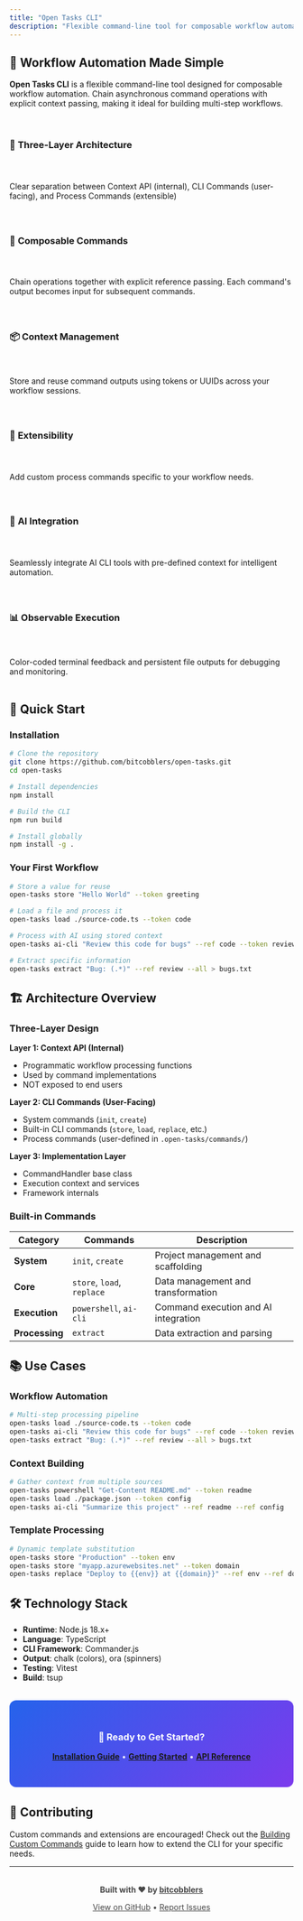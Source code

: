 ```yaml
---
title: "Open Tasks CLI"
description: "Flexible command-line tool for composable workflow automation by bitcobblers"
---
```



## 🚀 Workflow Automation Made Simple

**Open Tasks CLI** is a flexible command-line tool designed for composable workflow automation. Chain asynchronous command operations with explicit context passing, making it ideal for building multi-step workflows.

<div class="features-grid" style="display: grid; grid-template-columns: repeat(auto-fit, minmax(300px, 1fr)); gap: 1.5rem; margin: 2rem 0;">

### 🎯 **Three-Layer Architecture**
Clear separation between Context API (internal), CLI Commands (user-facing), and Process Commands (extensible)

### 🔗 **Composable Commands**
Chain operations together with explicit reference passing. Each command's output becomes input for subsequent commands.

### 📦 **Context Management**
Store and reuse command outputs using tokens or UUIDs across your workflow sessions.

### 🔧 **Extensibility**
Add custom process commands specific to your workflow needs.

### 🤖 **AI Integration**
Seamlessly integrate AI CLI tools with pre-defined context for intelligent automation.

### 📊 **Observable Execution**
Color-coded terminal feedback and persistent file outputs for debugging and monitoring.

</div>

## 🚀 Quick Start

### Installation

```bash
# Clone the repository
git clone https://github.com/bitcobblers/open-tasks.git
cd open-tasks

# Install dependencies
npm install

# Build the CLI
npm run build

# Install globally
npm install -g .
```

### Your First Workflow

```bash
# Store a value for reuse
open-tasks store "Hello World" --token greeting

# Load a file and process it
open-tasks load ./source-code.ts --token code

# Process with AI using stored context
open-tasks ai-cli "Review this code for bugs" --ref code --token review

# Extract specific information
open-tasks extract "Bug: (.*)" --ref review --all > bugs.txt
```

## 🏗️ Architecture Overview

### Three-Layer Design

**Layer 1: Context API (Internal)**
- Programmatic workflow processing functions
- Used by command implementations
- NOT exposed to end users

**Layer 2: CLI Commands (User-Facing)**
- System commands (`init`, `create`)
- Built-in CLI commands (`store`, `load`, `replace`, etc.)
- Process commands (user-defined in `.open-tasks/commands/`)

**Layer 3: Implementation Layer**
- CommandHandler base class
- Execution context and services
- Framework internals

### Built-in Commands

| Category | Commands | Description |
|----------|----------|-------------|
| **System** | `init`, `create` | Project management and scaffolding |
| **Core** | `store`, `load`, `replace` | Data management and transformation |
| **Execution** | `powershell`, `ai-cli` | Command execution and AI integration |
| **Processing** | `extract` | Data extraction and parsing |

## 📚 Use Cases

### Workflow Automation
```bash
# Multi-step processing pipeline
open-tasks load ./source-code.ts --token code
open-tasks ai-cli "Review this code for bugs" --ref code --token review
open-tasks extract "Bug: (.*)" --ref review --all > bugs.txt
```

### Context Building
```bash
# Gather context from multiple sources
open-tasks powershell "Get-Content README.md" --token readme
open-tasks load ./package.json --token config
open-tasks ai-cli "Summarize this project" --ref readme --ref config
```

### Template Processing
```bash
# Dynamic template substitution
open-tasks store "Production" --token env
open-tasks store "myapp.azurewebsites.net" --token domain
open-tasks replace "Deploy to {{env}} at {{domain}}" --ref env --ref domain
```

## 🛠️ Technology Stack

- **Runtime**: Node.js 18.x+
- **Language**: TypeScript
- **CLI Framework**: Commander.js
- **Output**: chalk (colors), ora (spinners)
- **Testing**: Vitest
- **Build**: tsup

<div class="cta-section" style="background: linear-gradient(135deg, #2563eb, #7c3aed); border-radius: 12px; padding: 2rem; margin: 2rem 0; color: white; text-align: center;">

### 🎯 Ready to Get Started?

[**Installation Guide**](./Installation) • [**Getting Started**](./Getting-Started) • [**API Reference**](./API-Reference)

</div>

## 🤝 Contributing

Custom commands and extensions are encouraged! Check out the [Building Custom Commands](./Building-Custom-Commands) guide to learn how to extend the CLI for your specific needs.

---

<div style="text-align: center; opacity: 0.8; margin-top: 2rem;">

**Built with ❤️ by [bitcobblers](https://github.com/bitcobblers)**

[View on GitHub](https://github.com/bitcobblers/open-tasks) • [Report Issues](https://github.com/bitcobblers/open-tasks/issues)

</div>
